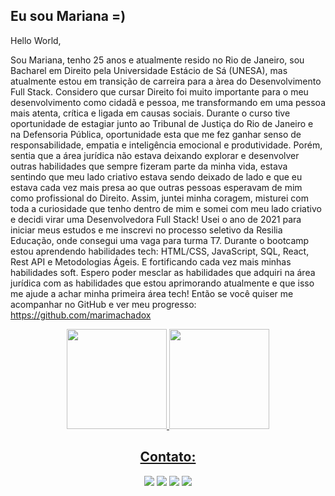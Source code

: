 ## Eu sou Mariana =) 

 Hello World, 

Sou Mariana, tenho 25 anos e atualmente resido no Rio de Janeiro, sou Bacharel em Direito pela Universidade Estácio de Sá (UNESA), mas atualmente estou em transição de carreira para a àrea do Desenvolvimento Full Stack. 
Considero que cursar Direito foi muito importante para o meu desenvolvimento como cidadã e pessoa, me transformando em uma pessoa mais atenta, crítica e ligada em causas sociais. Durante o curso tive oportunidade de estagiar junto ao Tribunal de Justiça do Rio de Janeiro e na Defensoria Pública, oportunidade esta que me fez ganhar senso de responsabilidade, empatia e inteligência emocional e produtividade. 
Porém, sentia que a área jurídica não estava deixando explorar e desenvolver outras habilidades que sempre fizeram parte da minha vida, estava sentindo que meu lado criativo estava sendo deixado de lado e que eu estava cada vez mais presa ao que outras pessoas esperavam de mim como profissional do Direito. 
Assim, juntei minha coragem, misturei com toda a curiosidade que tenho dentro de mim e somei com meu lado criativo e decidi virar uma Desenvolvedora Full Stack! Usei o ano de 2021 para iniciar meus estudos e me inscrevi no processo seletivo da Resilia Educação, onde consegui uma vaga para turma T7. 
Durante o bootcamp estou aprendendo habilidades tech: HTML/CSS, JavaScript, SQL, React, Rest API e Metodologias Ágeis. E fortificando cada vez mais minhas habilidades soft. 
Espero poder mesclar as habilidades que adquiri na área jurídica com as habilidades que estou aprimorando atualmente e que isso me ajude a achar minha primeira área tech! 
Então se você quiser me acompanhar no GitHub e ver meu progresso: https://github.com/marimachadox 


<div align="center">
  <a href="https://github.com/marimachadox">
   <img height="160em" src="https://github-readme-stats.vercel.app/api?username=marimachadox&show_icons=true&hide_border=true&bg_color=004C8E&icon_color=E05D2A&text_color=FFFFFF&title_color=FFFFFF&include_all_commits=true&count_private=true"/>
  <img height="160em" src="https://github-readme-stats.vercel.app/api/top-langs/?username=marimachadox&layout=compact&hide_border=true&bg_color=004C8E&title_color=FFFFFF&text_color=FFFFFF&langs_count=7&"/>
</div>
  
  <h2 align="center"> Contato: </h2>
  
  <div align="center">
    <a href="https://www.linkedin.com/in/marianamachado9/"><img src="https://img.shields.io/badge/LinkedIn-0077B5?style=for-the-badge&logo=linkedin&logoColor=white"></a>
     <a href="mailto:marianalmachado09@gmail.com"><img src="https://img.shields.io/badge/Gmail-D14836?style=for-the-badge&logo=gmail&logoColor=white"></a>
  <a href="https://www.instagram.com/marimachadox/"><img src="https://img.shields.io/badge/Instagram-E4405F?style=for-the-badge&logo=instagram&logoColor=white"></a>
   <a href="https://t.me/snixxgron"><img src=https://img.shields.io/badge/Telegram-2CA5E0?style=for-the-badge&logo=telegram&logoColor=white></a>
  </div>

